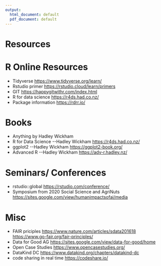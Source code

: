```yaml
---
output:
  html_document: default
  pdf_document: default
---
```

# Resources



R Online Resources
===============
- Tidyverse https://www.tidyverse.org/learn/
- Rstudio primer https://rstudio.cloud/learn/primers
- GIT https://happygitwithr.com/index.html
- R for data science https://r4ds.had.co.nz/
- Package information https://rdrr.io/


Books
===================
- Anything by Hadley Wickham
- R for Data Science --Hadley Wickham https://r4ds.had.co.nz/
- ggplot2 --Hadley Wickham https://ggplot2-book.org/
- Advanced R --Hadley Wickham https://adv-r.hadley.nz/

Seminars/ Conferences
=========================
- rstudio::global https://rstudio.com/conference/
- Symposium from 2020 Social Science and AgriNuts https://sites.google.com/view/humanimpactsofai/media

Misc
===================
- FAIR priciples https://www.nature.com/articles/sdata201618 
https://www.go-fair.org/fair-principles/
- Data for Good AG https://sites.google.com/view/data-for-good/home
- Open Case Studies https://www.opencasestudies.org/
- DataKind DC https://www.datakind.org/chapters/datakind-dc
- code sharing in real time https://codeshare.io/